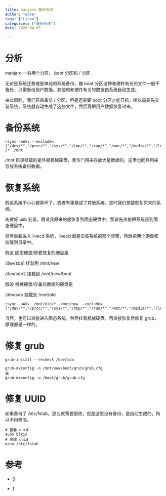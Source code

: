 ```yaml
---
title: manjaro 备份系统
author: "edte"
tags: ["Linux"]
categories: ["备份系统"]
date: 2020-04-05

---
```




# 分析

manjaro 一共两个分区， boot 分区和 / 分区

无论是系统迁移或是单纯的系统备份。像 boot 分区这种和硬件有光的文件一般不备份，只需备份用户数据，其他的和硬件有关的数据由系统自动生成。

由此原则，我们只需备份 / 分区，但是还需要 boot 分区才能开机，所以需要先安装系统，系统就自动生成了这些文件，然后再把用户数据恢复过来。



# 备份系统



```
rsync -aAXv --exclude={"/dev/*","/proc/*","/sys/*","/tmp/*","/run/*","/mnt/*","/media/*","/lost+found","/etc/fstab"} /*  /mnt
```



/mnt 目录挂载的是外部机械硬盘，我专门用来存放大量数据的，这里也同样用来存放系统备份数据。





# 恢复系统

假设系统不小心被弄坏了，或者有事换成了其他系统，这时我们想要恢复原来的系统。

先做好 usb 刻录，假设我原来的想恢复到固态硬盘中，那首先直接把系统装到固态硬盘中。

然后重新进入 livecd 系统，livecd 就是安装系统的那个界面，然后把两个硬盘都挂载到目录中。

假设 固态硬盘/即要恢复的硬盘是

   /dev/sda1             挂载到             /mnt/new

   /dev/sdb2             挂载到            /mnt/new/boot

假设 机械硬盘/存备份数据的硬盘是   

  /dev/sdb                 挂载到             /mnt/old



```
rsync -aAXv  /mnt/old/*  /mnt/new --exclude={"/dev/*","/proc/*","/sys/*","/tmp/*","/run/*","/mnt/*","/media/*","/lost+found","/etc/fstab"}
```





当然，也可以直接进入固态系统，然后挂载机械硬盘，再直接恢复后修复 grub，原理都是一样的。



# 修复 grub



```
grub-install --recheck /dev/sda

grub-mkconfig -o /mnt/new/boot/grub/grub.cfg  
或
grub-mkconfig -o /boot/grub/grub.cfg	
```



# 修复 UUID

如果备份了 /etc/fstab，那么就需要更改，但是这里没有备份，是自动生成的，所以不用修改。 


```
# 查看 uuid
sudo blkid
# 修改 uuid
nano /etc/fstab

```



# 参考

* [0](https://bbs.archlinuxcn.org/viewtopic.php?id=4611)

* [1](https://bbs.archlinuxcn.org/viewtopic.php?id=5250)